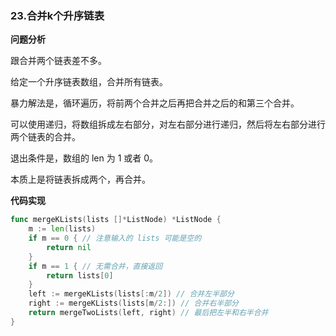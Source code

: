 ### 23.合并k个升序链表

**问题分析**

跟合并两个链表差不多。

给定一个升序链表数组，合并所有链表。

暴力解法是，循环遍历，将前两个合并之后再把合并之后的和第三个合并。

可以使用递归，将数组拆成左右部分，对左右部分进行递归，然后将左右部分进行两个链表的合并。

退出条件是，数组的 len 为 1 或者 0。

本质上是将链表拆成两个，再合并。

**代码实现**

```go
func mergeKLists(lists []*ListNode) *ListNode {
    m := len(lists)
    if m == 0 { // 注意输入的 lists 可能是空的
        return nil
    }
    if m == 1 { // 无需合并，直接返回
        return lists[0]
    }
    left := mergeKLists(lists[:m/2]) // 合并左半部分
    right := mergeKLists(lists[m/2:]) // 合并右半部分
    return mergeTwoLists(left, right) // 最后把左半和右半合并
}
```







